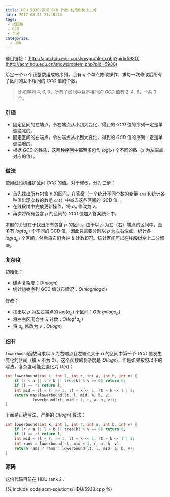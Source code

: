```yaml
---
title: HDU 5930 区间 GCD 计数 线段树树上二分
date: 2017-08-21 23:10:18
tags:
 - 线段树
 - GCD
 - 二分
categories:
  - HDU
---
```


题目链接：[http://acm.hdu.edu.cn/showproblem.php?pid=5930](http://acm.hdu.edu.cn/showproblem.php?pid=5930)

给定一个 $n$ 个正整数组成的序列，且有 $q$ 个单点修改操作，求每一次修改后所有子区间的互不相同的 $GCD$ 值的个数。

> 比如序列 4, 6, 6，所有子区间中互不相同的 $GCD$ 值有 2, 4, 6，一共 3 个。

<!-- more -->

### 引理

* 固定区间的左端点，令右端点从小到大变化，得到的 $GCD$ 值的序列一定是单调递减的。
* 固定区间的右端点，令左端点从小到大变化，得到的 $GCD$ 值的序列一定是单调递增的。
* 根据 $GCD$ 的性质，这两种序列中都至多包含 $log(x)$ 个不同的数（$x$ 为左端点对应的值）。

### 做法

使用线段树维护区间 $GCD$ 的值。对于修改，分为三步：

* 首先找出所有包含 $p$ 的区间，在答案（一个统计不同个数的变量 `ans` 和统计各种值出现次数的数组 `cnt`）中减去这些区间的 $GCD$ 值。
* 在线段树中完成更新操作，将 $a_p$ 修改为 $v$。
* 再次将所有包含 $p$ 的区间的 $GCD$ 值加入答案统计中。

本题的关键在于找出所有包含 $p$ 的区间。由于以 $p$ 为左（右）端点的区间中，至多有 $log(a_p)$ 个不同的 GCD 值。因此只需要分别以 $p$ 为左右端点，统计各  $log(a_p)$ 个区间，然后将它们合并 & 计数即可。统计区间可以在线段树树上二分解决。

### 复杂度

初始化：

* 建树复杂度：$O(nlogn)$
* 统计初始序列 GCD 值分布情况：$O(nlognloga_i)$

修改：

* 找出以 $p$ 为左右端点的 $log(a_p)$ 个区间：$O(lognloga_p)$
* 将左右区间合并 & 计数：$O(log^3a_p)$
* 将 $a_p$ 修改为 $v$：$O(logn)$

### 细节

`lowerbound`函数可求以 $b$ 为右端点且左端点大于 $a$ 的区间中第一个 $GCD$ 值发生变化的区间（模 $v$ 不为 0）。这个函数的复杂度是 $O(logn)$，但是如果按照以下的写法，复杂度可能会退化为 $O(n)$：

```cpp
int lowerbound(int k, int l, int r, int a, int b, int v) {
    if (r < a || l > b || tree[k] % v == 0) return 0;
    if (l == r) return l;
    int mid = (l + r) >> 1, lt = k << 1, rt = k << 1 | 1;
    return max(lowerbound(lt, l, mid, a, b, v),
            lowerbound(rt, mid + 1, r, a, b, v));
}
```

下面是正确写法，严格的 $O(logn)$ 算法：

```cpp
int lowerbound(int k, int l, int r, int a, int b, int v) {
	if (r < a || l > b || tree[k] % v == 0) return 0;
	if (l == r) return l;
	int mid = (l + r) >> 1, lt = k << 1, rt = k << 1 | 1;
	int rans = lowerbound(rt, mid + 1, r, a, b, v);
	return rans ? rans : lowerbound(lt, l, mid, a, b, v);
}
```

### 源码

这份代码目前在 HDU rank 2：

{% include_code acm-solutions/HDU/5930.cpp %}
